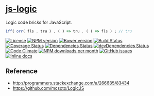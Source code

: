 [js-logic](http://make-github-pseudonymous-again.github.io/js-logic)
==

Logic code bricks for JavaScript.

```js
iff( orr( fls , tru ) , ( ) => tru , ( ) => fls ) ; // tru
```

[![License](https://img.shields.io/github/license/make-github-pseudonymous-again/js-logic.svg?style=flat)](https://raw.githubusercontent.com/make-github-pseudonymous-again/js-logic/master/LICENSE)
[![NPM version](https://img.shields.io/npm/v/@aureooms/js-logic.svg?style=flat)](https://www.npmjs.org/package/@aureooms/js-logic)
[![Bower version](https://img.shields.io/bower/v/@aureooms/js-logic.svg?style=flat)](http://bower.io/search/?q=@aureooms/js-logic)
[![Build Status](https://img.shields.io/travis/make-github-pseudonymous-again/js-logic.svg?style=flat)](https://travis-ci.org/make-github-pseudonymous-again/js-logic)
[![Coverage Status](https://img.shields.io/coveralls/make-github-pseudonymous-again/js-logic.svg?style=flat)](https://coveralls.io/r/make-github-pseudonymous-again/js-logic)
[![Dependencies Status](https://img.shields.io/david/make-github-pseudonymous-again/js-logic.svg?style=flat)](https://david-dm.org/make-github-pseudonymous-again/js-logic#info=dependencies)
[![devDependencies Status](https://img.shields.io/david/dev/make-github-pseudonymous-again/js-logic.svg?style=flat)](https://david-dm.org/make-github-pseudonymous-again/js-logic#info=devDependencies)
[![Code Climate](https://img.shields.io/codeclimate/github/make-github-pseudonymous-again/js-logic.svg?style=flat)](https://codeclimate.com/github/make-github-pseudonymous-again/js-logic)
[![NPM downloads per month](https://img.shields.io/npm/dm/@aureooms/js-logic.svg?style=flat)](https://www.npmjs.org/package/@aureooms/js-logic)
[![GitHub issues](https://img.shields.io/github/issues/make-github-pseudonymous-again/js-logic.svg?style=flat)](https://github.com/make-github-pseudonymous-again/js-logic/issues)
[![Inline docs](http://inch-ci.org/github/make-github-pseudonymous-again/js-logic.svg?branch=master&style=shields)](http://inch-ci.org/github/make-github-pseudonymous-again/js-logic)

## Reference

  - http://programmers.stackexchange.com/a/266635/83434
  - https://github.com/mcsoto/LogicJS

